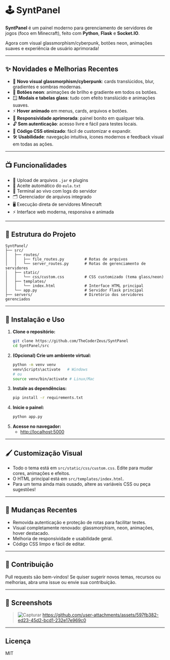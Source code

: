 # 🕹️ SyntPanel

**SyntPanel** é um painel moderno para gerenciamento de servidores de jogos (foco em Minecraft), feito com **Python**, **Flask** e **Socket.IO**.

Agora com visual glassmorphism/cyberpunk, botões neon, animações suaves e experiência de usuário aprimorada!

---

## ✨ Novidades e Melhorias Recentes

- 🎨 **Novo visual glassmorphism/cyberpunk**: cards translúcidos, blur, gradientes e sombras modernas.
- 🌈 **Botões neon**: animações de brilho e gradiente em todos os botões.
- 🪟 **Modais e tabelas glass**: tudo com efeito translúcido e animações suaves.
- ⚡ **Hover animado** em menus, cards, arquivos e botões.
- 📱 **Responsividade aprimorada**: painel bonito em qualquer tela.
- 🔓 **Sem autenticação**: acesso livre e fácil para testes locais.
- 🧹 **Código CSS otimizado**: fácil de customizar e expandir.
- 🛠️ **Usabilidade**: navegação intuitiva, ícones modernos e feedback visual em todas as ações.

---

## 📺 Funcionalidades

- 📂 Upload de arquivos `.jar` e plugins
- 📄 Aceite automático do `eula.txt`
- 💬 Terminal ao vivo com logs do servidor
- 🗂️ Gerenciador de arquivos integrado
- 🖥️ Execução direta de servidores Minecraft
- ⚡ Interface web moderna, responsiva e animada

---

## 📁 Estrutura do Projeto

```
SyntPanel/
├── src/
│   ├── routes/
│   │   ├── file_routes.py         # Rotas de arquivos
│   │   └── server_routes.py       # Rotas de gerenciamento de servidores
│   ├── static/
│   │   └── css/custom.css         # CSS customizado (tema glass/neon)
│   ├── templates/
│   │   └── index.html             # Interface HTML principal
│   └── app.py                     # Servidor Flask principal
├── servers/                       # Diretório dos servidores gerenciados
```

---

## 🚀 Instalação e Uso

1. **Clone o repositório:**
   ```bash
   git clone https://github.com/TheCoderZeus/SyntPanel
   cd SyntPanel/src
   ```
2. **(Opcional) Crie um ambiente virtual:**
   ```bash
   python -m venv venv
   venv\Scripts\activate   # Windows
   # ou
   source venv/bin/activate # Linux/Mac
   ```
3. **Instale as dependências:**
   ```bash
   pip install -r requirements.txt
   ```
4. **Inicie o painel:**
   ```bash
   python app.py
   ```
5. **Acesse no navegador:**
   - [http://localhost:5000](http://localhost:5000)

---

## 🖌️ Customização Visual
- Todo o tema está em `src/static/css/custom.css`. Edite para mudar cores, animações e efeitos.
- O HTML principal está em `src/templates/index.html`.
- Para um tema ainda mais ousado, altere as variáveis CSS ou peça sugestões!

---

## 📝 Mudanças Recentes
- Removida autenticação e proteção de rotas para facilitar testes.
- Visual completamente renovado: glassmorphism, neon, animações, hover destacado.
- Melhoria de responsividade e usabilidade geral.
- Código CSS limpo e fácil de editar.

---

## 🤝 Contribuição
Pull requests são bem-vindos! Se quiser sugerir novos temas, recursos ou melhorias, abra uma issue ou envie sua contribuição.

---

## 📸 Screenshots
> ![Capturar](https://github.com/user-attachments/assets/59068c38-8018-408c-9b15-148524f0bfcc)
> https://github.com/user-attachments/assets/597fb382-ed23-45d2-bcd1-232e17e969c0


---

## Licença
MIT
